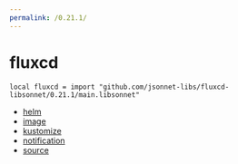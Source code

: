 ```yaml
---
permalink: /0.21.1/
---
```


# fluxcd

```jsonnet
local fluxcd = import "github.com/jsonnet-libs/fluxcd-libsonnet/0.21.1/main.libsonnet"
```



* [helm](helm/index.md)
* [image](image/index.md)
* [kustomize](kustomize/index.md)
* [notification](notification/index.md)
* [source](source/index.md)